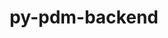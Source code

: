 ---
title: "py-pdm-backend"
layout: cache
categories: [package, develop]
meta: {"versions": ["2.3.0", "2.4.3"], "compilers": ["apple-clang@=15.0.0", "gcc@=13.2.0"], "oss": ["ubuntu24.04", "ventura"], "platforms": ["darwin", "linux"], "targets": ["aarch64", "x86_64_v3"], "stacks": ["ml-darwin-aarch64-mps", "ml-linux-aarch64-cpu", "ml-linux-aarch64-cuda", "ml-linux-x86_64-cpu", "ml-linux-x86_64-cuda", "root"], "num_specs": 6, "num_specs_by_stack": {"root": 6, "ml-darwin-aarch64-mps": 2, "ml-linux-aarch64-cuda": 2, "ml-linux-aarch64-cpu": 2, "ml-linux-x86_64-cuda": 2, "ml-linux-x86_64-cpu": 2}}
spec_details: [{"hash": "vjwmhsdkcdb6zaq5625aborfediqq6uw", "compiler": "apple-clang@=15.0.0", "versions": ["2.3.0"], "os": "ventura", "platform": "darwin", "target": "aarch64", "variants": ["build_system=python_pip"], "stacks": ["root", "ml-darwin-aarch64-mps"], "size": "-", "tarball": "https://binaries.spack.io/develop/build_cache/darwin-ventura-aarch64/apple-clang-15.0.0/py-pdm-backend-2.3.0/darwin-ventura-aarch64-apple-clang-15.0.0-py-pdm-backend-2.3.0-vjwmhsdkcdb6zaq5625aborfediqq6uw.spack"}, {"hash": "mkptcelmzqc3kyd2aurxdp4fzn6r7wqu", "compiler": "apple-clang@=15.0.0", "versions": ["2.4.3"], "os": "ventura", "platform": "darwin", "target": "aarch64", "variants": ["build_system=python_pip"], "stacks": ["root", "ml-darwin-aarch64-mps"], "size": "-", "tarball": "https://binaries.spack.io/develop/build_cache/darwin-ventura-aarch64/apple-clang-15.0.0/py-pdm-backend-2.4.3/darwin-ventura-aarch64-apple-clang-15.0.0-py-pdm-backend-2.4.3-mkptcelmzqc3kyd2aurxdp4fzn6r7wqu.spack"}, {"hash": "cddeymaseb6yptp7kykld2re4enijs5e", "compiler": "gcc@=13.2.0", "versions": ["2.4.3"], "os": "ubuntu24.04", "platform": "linux", "target": "aarch64", "variants": ["build_system=python_pip"], "stacks": ["ml-linux-aarch64-cuda", "root", "ml-linux-aarch64-cpu"], "size": "-", "tarball": "https://binaries.spack.io/develop/build_cache/linux-ubuntu24.04-aarch64/gcc-13.2.0/py-pdm-backend-2.4.3/linux-ubuntu24.04-aarch64-gcc-13.2.0-py-pdm-backend-2.4.3-cddeymaseb6yptp7kykld2re4enijs5e.spack"}, {"hash": "vjj23rec5gi3zyn4qfupkv74fcjwrpwj", "compiler": "gcc@=13.2.0", "versions": ["2.4.3"], "os": "ubuntu24.04", "platform": "linux", "target": "aarch64", "variants": ["build_system=python_pip"], "stacks": ["ml-linux-aarch64-cuda", "root", "ml-linux-aarch64-cpu"], "size": "-", "tarball": "https://binaries.spack.io/develop/build_cache/linux-ubuntu24.04-aarch64/gcc-13.2.0/py-pdm-backend-2.4.3/linux-ubuntu24.04-aarch64-gcc-13.2.0-py-pdm-backend-2.4.3-vjj23rec5gi3zyn4qfupkv74fcjwrpwj.spack"}, {"hash": "3fgqsiyghrljx4sbdaksubmmm5bmbwv4", "compiler": "gcc@=13.2.0", "versions": ["2.4.3"], "os": "ubuntu24.04", "platform": "linux", "target": "x86_64_v3", "variants": ["build_system=python_pip"], "stacks": ["ml-linux-x86_64-cuda", "ml-linux-x86_64-cpu", "root"], "size": "-", "tarball": "https://binaries.spack.io/develop/build_cache/linux-ubuntu24.04-x86_64_v3/gcc-13.2.0/py-pdm-backend-2.4.3/linux-ubuntu24.04-x86_64_v3-gcc-13.2.0-py-pdm-backend-2.4.3-3fgqsiyghrljx4sbdaksubmmm5bmbwv4.spack"}, {"hash": "fzu6afltkzbasbe7h6qx4bvbysl4tqrd", "compiler": "gcc@=13.2.0", "versions": ["2.4.3"], "os": "ubuntu24.04", "platform": "linux", "target": "x86_64_v3", "variants": ["build_system=python_pip"], "stacks": ["ml-linux-x86_64-cuda", "ml-linux-x86_64-cpu", "root"], "size": "-", "tarball": "https://binaries.spack.io/develop/build_cache/linux-ubuntu24.04-x86_64_v3/gcc-13.2.0/py-pdm-backend-2.4.3/linux-ubuntu24.04-x86_64_v3-gcc-13.2.0-py-pdm-backend-2.4.3-fzu6afltkzbasbe7h6qx4bvbysl4tqrd.spack"}]
---